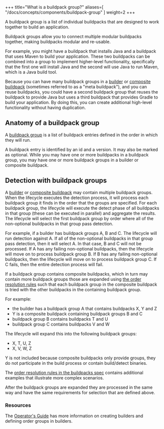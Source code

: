 
+++
title="What is a buildpack group?"
aliases=[
  "/docs/concepts/components/buildpack-group"
]
weight=2
+++

A buildpack group is a list of individual buildpacks that are designed to work together to build an application.

<!--more-->

Buildpack groups allow you to connect multiple modular buildpacks together, making buildpacks modular and re-usable.

For example, you might have a buildpack that installs Java and a buildpack that uses Maven to build your application. These two buildpacks can be combined into a group to implement higher-level functionality, specifically that the first one will install Java and the second will use Java to run Maven, which is a Java build tool.

Because you can have many buildpack groups in a [builder][builder] or [composite buildpack][composite buildpack] (sometimes referred to as a "meta buildpack"),
and you can reuse buildpacks, you could have a second buildpack group that reuses the buildpack to provide Java but uses a third buildpack that provides Gradle to build your application. By doing this, you can create additional high-level functionality without having duplication.

## Anatomy of a buildpack group

A [buildpack group][buildpack-group] is a list of buildpack entries defined in the order in which they will run.

A buildpack entry is identified by an id and a version. It may also be marked as optional. While you may have one or more buildpacks in a buildpack group, you may have one or more buildpack groups in a builder or composite buildpack.

## Detection with buildpack groups

A [builder][builder] or [composite buildpack][composite buildpack] may contain multiple buildpack groups. When the lifecycle executes the detection process, it will process each buildpack group it finds in the order that the groups are specified. For each buildpack group, the lifecycle will execute the detect phase of all buildpacks in that group (these can be executed in parallel) and aggregate the results. The lifecycle will select the first buildpack group by order where all of the non-optional buildpacks in that group pass detection.

For example, if a builder has buildpack groups A, B and C. The lifecycle will run detection against A. If all of the non-optional buildpacks in that group pass detection, then it will select A. In that case, B and C will not be processed. If A has any failing non-optional buildpacks, then the lifecycle will move on to process buildpack group B. If B has any failing non-optional buildpacks, then the lifecycle will move on to process buildpack group C. If C fails, then the entire detection process will fail.

If a buildpack group contains composite buildpacks, which in turn may contain more buildpack groups those are expanded using [the order resolution rules][order-resolution] such that each buildpack group in the composite buildpack is tried with the other buildpacks in the containing buildpack group.

For example:

- the builder has a buildpack group A that contains buildpacks X, Y and Z
- Y is a composite buildpack containing buildpack groups B and C
- buildpack group B contains buildpacks T and U
- buildpack group C contains buildpacks V and W

The lifecycle will expand this into the following buildpack groups:

- X, T, U, Z
- X, V, W, Z

Y is not included because composite buildpacks only provide groups, they do not participate in the build process or contain build/detect binaries.

The [order resolution rules in the buildpacks spec][order-resolution] contains additional examples that illustrate more complex scenarios.

After the buildpack groups are expanded they are processed in the same way and have the same requirements for selection that are defined above.

### Resources

The [Operator's Guide][operator-guide] has more information on creating builders and defining order groups in builders.

[buildpack-group]: /docs/reference/config/builder-config/#order-_list-required_
[order-resolution]: https://github.com/buildpacks/spec/blob/main/buildpack.md#order-resolution
[operator-guide]: /docs/for-platform-operators/
[builder]: /docs/for-platform-operators/concepts/builder/
[composite buildpack]: /docs/for-platform-operators/concepts/composite-buildpack
